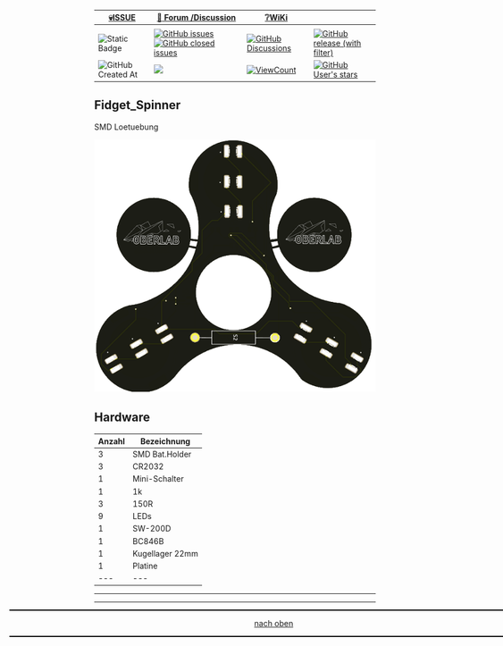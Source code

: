 <a name="oben"></a>

<div align="center">

|[:skull:ISSUE](https://github.com/frankyhub/Fidget_Spinner/issues?q=is%3Aissue)|[:speech_balloon: Forum /Discussion](https://github.com/frankyhub/Fidget_Spinner/discussions)|[:grey_question:WiKi](https://github.com/frankyhub/Fidget_Spinner/wiki)||
|--|--|--|--|
| | | | |
|![Static Badge](https://img.shields.io/badge/RepoNr.:-%2081-blue)|<a href="https://github.com/frankyhub/Fidget_Spinner/issues">![GitHub issues](https://img.shields.io/github/issues/frankyhub/Fidget_Spinner)![GitHub closed issues](https://img.shields.io/github/issues-closed/frankyhub/Fidget_Spinner)|<a href="https://github.com/frankyhub/Fidget_Spinner/discussions">![GitHub Discussions](https://img.shields.io/github/discussions/frankyhub/Fidget_Spinner)|<a href="https://github.com/frankyhub/Fidget_Spinner/releases">![GitHub release (with filter)](https://img.shields.io/github/v/release/frankyhub/Fidget_Spinner)|
|![GitHub Created At](https://img.shields.io/github/created-at/frankyhub/Fidget_Spinner)| <a href="https://github.com/frankyhub/Fidget_Spinner/pulse" alt="Activity"><img src="https://img.shields.io/github/commit-activity/m/badges/shields" />| <a href="https://github.com/frankyhub/Fidget_Spinner/graphs/traffic"><img alt="ViewCount" src="https://views.whatilearened.today/views/github/frankyhub/github-clone-count-badge.svg">  |<a href="https://github.com/frankyhub?tab=stars"> ![GitHub User's stars](https://img.shields.io/github/stars/frankyhub)|
</div>




## Fidget_Spinner
SMD Loetuebung

![Bild](pic/FidgetSpinner_F2.png)


## Hardware

| Anzahl | Bezeichnung | 
| -------- | -------- | 
| 3  | SMD Bat.Holder   |
| 3  |  CR2032  |
| 1  |  Mini-Schalter  |
|  1 |  1k  |
|  3 |  150R  |
| 9  |  LEDs  |
| 1  |  SW-200D  |
| 1  | BC846B   |
|  1 | Kugellager 22mm   | 
|  1 |  Platine  | 
| ---  |  ---  | 

---

<div style="position:absolute; left:2cm; ">   
<ol class="breadcrumb" style="border-top: 2px solid black;border-bottom:2px solid black; height: 45px; width: 900px;"> <p align="center"><a href="#oben">nach oben</a></p></ol>
</div>  

---
